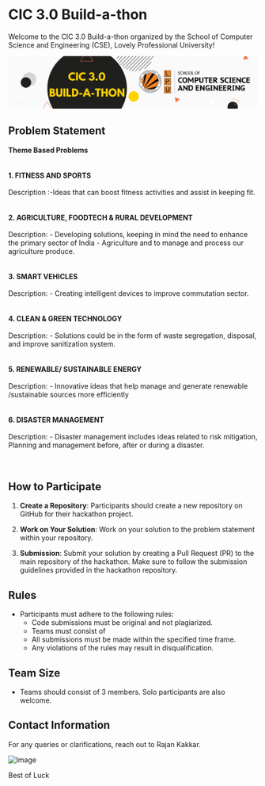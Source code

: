 # CIC 3.0 Build-a-thon

Welcome to the CIC 3.0 Build-a-thon organized by the School of Computer Science and Engineering (CSE), Lovely Professional University!

![Image](Picturethumbnail.png)
## Problem Statement

<!-- [Brief description of the problem participants will be solving during the hackathon. It should be clear, concise, and provide enough context for participants to understand the challenge.] -->
**Theme Based Problems** <br><br><br>
**1.⁠ ⁠FITNESS AND SPORTS** <br><br>
Description :-Ideas that can boost fitness activities and assist in keeping fit.<br><br><br>
**2.	 AGRICULTURE, FOODTECH & RURAL DEVELOPMENT** <br><br>
Description: - Developing solutions, keeping in mind the need to enhance the primary sector of India - Agriculture and to manage and process our agriculture produce. <br><br><br>
**3.	 SMART VEHICLES** <br><br>
Description: - Creating intelligent devices to improve commutation sector. <br><br><br>
**4.	 CLEAN & GREEN TECHNOLOGY** <br><br>
Description: - Solutions could be in the form of waste segregation, disposal, and improve sanitization system. <br><br><br>
**5.	 RENEWABLE/ SUSTAINABLE ENERGY** <br><br>
Description: - Innovative ideas that help manage and generate renewable /sustainable sources more efficiently <br><br><br>
**6.	 DISASTER MANAGEMENT** <br><br>
Description: - Disaster management includes ideas related to risk mitigation, Planning and management before, after or during a disaster. <br><br><br>

## How to Participate

1. **Create a Repository**: Participants should create a new repository on GitHub for their hackathon project.

2. **Work on Your Solution**: Work on your solution to the problem statement within your repository.

3. **Submission**: Submit your solution by creating a Pull Request (PR) to the main repository of the hackathon. Make sure to follow the submission guidelines provided in the hackathon repository.

## Rules

- Participants must adhere to the following rules:
  - Code submissions must be original and not plagiarized.
  - Teams must consist of <!-- [specify team size]. -->
  - All submissions must be made within the specified time frame.
  - Any violations of the rules may result in disqualification.

## Team Size

- Teams should consist of 3 members. Solo participants are also welcome.


## Contact Information

For any queries or clarifications, reach out to Rajan Kakkar.

  ![Image](https://github.com/rajankakkar01/CIC-3.0-Build-a-thon/blob/main/CIC%203.0%20Hackathon.png)

Best of Luck
